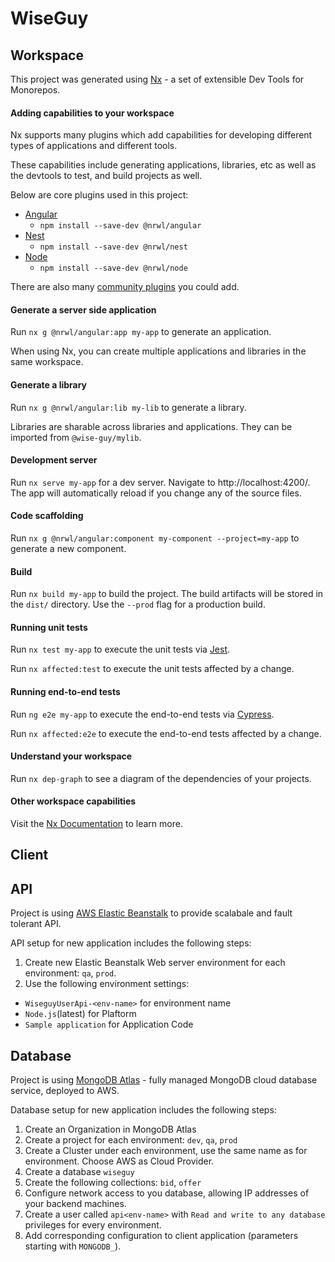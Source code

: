 # WiseGuy

## Workspace

This project was generated using [Nx](https://nx.dev) - a set of extensible Dev Tools for Monorepos.

#### Adding capabilities to your workspace

Nx supports many plugins which add capabilities for developing different types of applications and different tools.

These capabilities include generating applications, libraries, etc as well as the devtools to test, and build projects as well.

Below are core plugins used in this project:

- [Angular](https://angular.io)
  - `npm install --save-dev @nrwl/angular`
- [Nest](https://nestjs.com)
  - `npm install --save-dev @nrwl/nest`
- [Node](https://nodejs.org)
  - `npm install --save-dev @nrwl/node`

There are also many [community plugins](https://nx.dev/nx-community) you could add.

#### Generate a server side application

Run `nx g @nrwl/angular:app my-app` to generate an application.

When using Nx, you can create multiple applications and libraries in the same workspace.

#### Generate a library

Run `nx g @nrwl/angular:lib my-lib` to generate a library.

Libraries are sharable across libraries and applications. They can be imported from `@wise-guy/mylib`.

#### Development server

Run `nx serve my-app` for a dev server. Navigate to http://localhost:4200/. The app will automatically reload if you change any of the source files.

#### Code scaffolding

Run `nx g @nrwl/angular:component my-component --project=my-app` to generate a new component.

#### Build

Run `nx build my-app` to build the project. The build artifacts will be stored in the `dist/` directory. Use the `--prod` flag for a production build.

#### Running unit tests

Run `nx test my-app` to execute the unit tests via [Jest](https://jestjs.io).

Run `nx affected:test` to execute the unit tests affected by a change.

#### Running end-to-end tests

Run `ng e2e my-app` to execute the end-to-end tests via [Cypress](https://www.cypress.io).

Run `nx affected:e2e` to execute the end-to-end tests affected by a change.

#### Understand your workspace

Run `nx dep-graph` to see a diagram of the dependencies of your projects.

#### Other workspace capabilities

Visit the [Nx Documentation](https://nx.dev) to learn more.

## Client 


## API

Project is using [AWS Elastic Beanstalk](https://aws.amazon.com/elasticbeanstalk/) to provide scalabale and fault tolerant API. 

API setup for new application includes the following steps:

1. Create new Elastic Beanstalk Web server environment for each environment: `qa`, `prod`. 
2. Use the following environment settings: 
-  `WiseguyUserApi-<env-name>` for environment name
-  `Node.js`(latest) for Plaftorm
-  `Sample application` for Application Code

## Database 

Project is using [MongoDB Atlas](https://www.mongodb.com/cloud/atlas) - fully managed MongoDB cloud database service, deployed to AWS.

Database setup for new application includes the following steps:

1. Create an Organization in MongoDB Atlas
2. Create a project for each environment: `dev`, `qa`, `prod`
3. Create a Cluster under each environment, use the same name as for environment. Choose AWS as Cloud Provider.
4. Create a database `wiseguy`
5. Create the following collections: `bid`, `offer`
6. Configure network access to you database, allowing IP addresses of your backend machines.
7. Create a user called `api<env-name>` with `Read and write to any database` privileges for every environment.
8. Add corresponding configuration to client application (parameters starting with `MONGODB_`).